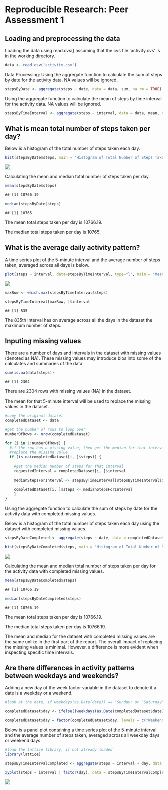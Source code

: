 # Reproducible Research: Peer Assessment 1


## Loading and preprocessing the data

Loading the data using read.cvs() assuming that the cvs file 'activity.cvs' is in the working directory.


```r
data <- read.csv('activity.csv')
```


Data Processing: 
Using the aggregate function to calculate the sum of steps by date for the activity data. NA values will be ignored.


```r
stepsByDate <- aggregate(steps ~ date, data = data, sum, na.rm = TRUE)
```

Using the aggregate function to calculate the mean of steps by time interval for the activity data. NA values will be ignored.


```r
stepsByTimeInterval <- aggregate(steps ~ interval, data = data, mean, na.rm = TRUE)
```

## What is mean total number of steps taken per day?

Below is a histogram of the total number of steps taken each day.


```r
hist(stepsByDate$steps, main = "Histogram of Total Number of Steps Taken Each Day", xlab = "Total Daily Steps Taken")
```

![](PA1_template_files/figure-html/unnamed-chunk-4-1.png) 

Calculating the mean and median total number of steps taken per day.


```r
mean(stepsByDate$steps)
```

```
## [1] 10766.19
```

```r
median(stepsByDate$steps)
```

```
## [1] 10765
```

The mean total steps taken per day is 10766.19.

The median total steps taken per day is 10765.

## What is the average daily activity pattern?

A time series plot of the 5-minute interval and the average number of steps taken, averaged across all days is below.


```r
plot(steps ~ interval, data=stepsByTimeInterval, type="l", main = "Mean Number of Steps by Daily Time Interval", xlab="Daily 5 Minute Interval", ylab="Mean Number of Steps")
```

![](PA1_template_files/figure-html/unnamed-chunk-6-1.png) 


```r
maxRow <- which.max(stepsByTimeInterval$steps)

stepsByTimeInterval[maxRow, ]$interval
```

```
## [1] 835
```

The 835th interval has on average across all the days in the dataset the maximum number of steps.

## Inputing missing values

There are a number of days and intervals in the dataset with missing values (denoted as NA). These missing values may introduce bios into some of the calculates and summaries of the data. 


```r
sum(is.na(data$steps))
```

```
## [1] 2304
```

There are 2304 rows with missing values (NA) in the dataset.

The mean for that 5-minute interval will be used to replace the missing values in the dataset. 


```r
#copy the original dataset
completedDataset <- data

#get the number of rows to loop over
numberOfRows <- nrow(completedDataset)

for (i in 1:numberOfRows) {
  #if the row has a missing value, then get the median for that interval and
  #replace the missing value
  if (is.na(completedDataset[i, ]$steps)) {
      
    #get the median number of steps for that interval
    requestedInterval = completedDataset[i, ]$interval
      
    medianStepsForInterval <- stepsByTimeInterval[stepsByTimeInterval$interval == requestedInterval, ]$steps
    
    completedDataset[i, ]$steps <- medianStepsForInterval
    }
}
```

Using the aggregate function to calculate the sum of steps by date for the activity data with completed missing values.

Below is a histogram of the total number of steps taken each day using the dataset with completed missing values.



```r
stepsByDateCompleted <- aggregate(steps ~ date, data = completedDataset, sum)

hist(stepsByDateCompleted$steps, main = "Histogram of Total Number of Steps Taken Each Day", xlab = "Total Daily Steps Taken")
```

![](PA1_template_files/figure-html/unnamed-chunk-10-1.png) 

Calculating the mean and median total number of steps taken per day for the activity data with completed missing values.


```r
mean(stepsByDateCompleted$steps)
```

```
## [1] 10766.19
```

```r
median(stepsByDateCompleted$steps)
```

```
## [1] 10766.19
```

The mean total steps taken per day is 10766.19.

The median total steps taken per day is 10766.19.

The mean and median for the dataset with completed missing values are the same unlike in the first part of the report. The overall impact of replacing the missing values is minimal. However, a difference is more evident when inspecting specific time intervals.


## Are there differences in activity patterns between weekdays and weekends?

Adding a new day of the week factor variable in the dataset to denote if a date is a weekday or a weekend.


```r
#look at the date, if weekdays(as.Date(date)) == "Sunday" or "Saturday", then Weekend, else Weekday 

completedDataset$day <- ifelse((weekdays(as.Date(completedDataset$date)) == "Sunday" | weekdays(as.Date(completedDataset$date)) == "Saturday"), "Weekend", "Weekday")

completedDataset$day = factor(completedDataset$day, levels = c("Weekend", "Weekday"))
```

Below is a panel plot containing a time series plot of the 5-minute interval and the average number of steps taken, averaged across all weekday days or weekend days.


```r
#load the lattice library, if not already loaded
library(lattice)

stepsByTimeIntervalCompleted <- aggregate(steps ~ interval + day, data = completedDataset, mean)

xyplot(steps ~ interval | factor(day), data = stepsByTimeIntervalCompleted, aspect = 1/2, type = "l")
```

![](PA1_template_files/figure-html/unnamed-chunk-13-1.png) 
